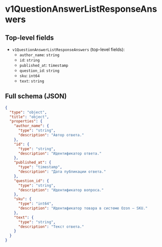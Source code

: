 # v1QuestionAnswerListResponseAnswers

## Top-level fields
- `v1QuestionAnswerListResponseAnswers` (top-level fields):
  - `author_name`: `string`
  - `id`: `string`
  - `published_at`: `timestamp`
  - `question_id`: `string`
  - `sku`: `int64`
  - `text`: `string`

## Full schema (JSON)
```json
{
  "type": "object",
  "title": "object",
  "properties": {
    "author_name": {
      "type": "string",
      "description": "Автор ответа."
    },
    "id": {
      "type": "string",
      "description": "Идентификатор ответа."
    },
    "published_at": {
      "type": "timestamp",
      "description": "Дата публикации ответа."
    },
    "question_id": {
      "type": "string",
      "description": "Идентификатор вопроса."
    },
    "sku": {
      "type": "int64",
      "description": "Идентификатор товара в системе Ozon — SKU."
    },
    "text": {
      "type": "string",
      "description": "Текст ответа."
    }
  }
}
```
